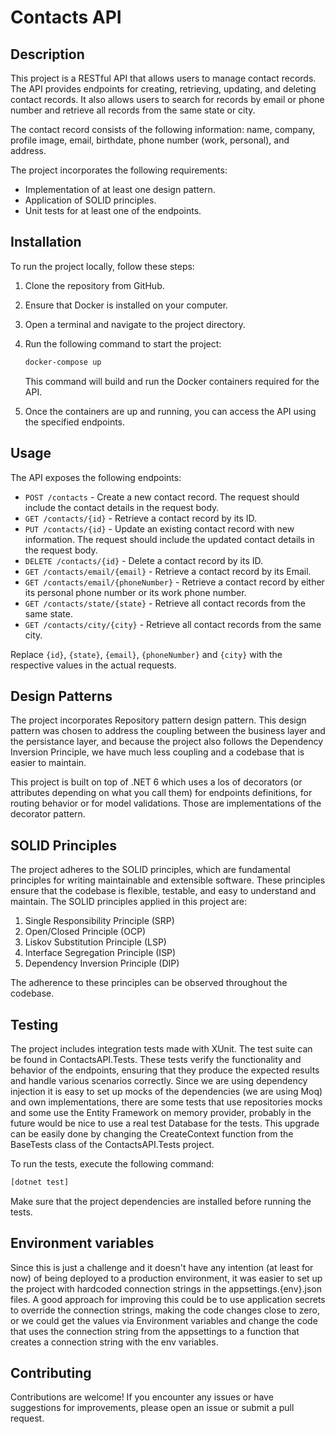 # Contacts API

## Description

This project is a RESTful API that allows users to manage contact records. The API provides endpoints for creating, retrieving, updating, and deleting contact records. It also allows users to search for records by email or phone number and retrieve all records from the same state or city.

The contact record consists of the following information: name, company, profile image, email, birthdate, phone number (work, personal), and address.

The project incorporates the following requirements:

- Implementation of at least one design pattern.
- Application of SOLID principles.
- Unit tests for at least one of the endpoints.

## Installation

To run the project locally, follow these steps:

1. Clone the repository from GitHub.
2. Ensure that Docker is installed on your computer.
3. Open a terminal and navigate to the project directory.
4. Run the following command to start the project:

   ```bash
   docker-compose up
   ```

   This command will build and run the Docker containers required for the API.

5. Once the containers are up and running, you can access the API using the specified endpoints.

## Usage

The API exposes the following endpoints:

- `POST /contacts` - Create a new contact record. The request should include the contact details in the request body.
- `GET /contacts/{id}` - Retrieve a contact record by its ID.
- `PUT /contacts/{id}` - Update an existing contact record with new information. The request should include the updated contact details in the request body.
- `DELETE /contacts/{id}` - Delete a contact record by its ID.
- `GET /contacts/email/{email}` - Retrieve a contact record by its Email.
- `GET /contacts/email/{phoneNumber}` - Retrieve a contact record by either its personal phone number or its work phone number.
- `GET /contacts/state/{state}` - Retrieve all contact records from the same state.
- `GET /contacts/city/{city}` - Retrieve all contact records from the same city.

Replace `{id}`, `{state}`, `{email}`, `{phoneNumber}` and `{city}` with the respective values in the actual requests.

## Design Patterns

The project incorporates Repository pattern design pattern. This design pattern was chosen to address the 
coupling between the business layer and the persistance layer, and because the project also follows the Dependency Inversion Principle,
we have much less coupling and a codebase that is easier to maintain.

This project is built on top of .NET 6 which uses a los of decorators (or attributes depending on what you call them) for endpoints 
definitions, for routing behavior or for model validations. Those are implementations of the decorator pattern.


## SOLID Principles

The project adheres to the SOLID principles, which are fundamental principles for writing maintainable and extensible software. These principles ensure that the codebase is flexible, testable, and easy to understand and maintain. The SOLID principles applied in this project are:

1. Single Responsibility Principle (SRP)
2. Open/Closed Principle (OCP)
3. Liskov Substitution Principle (LSP)
4. Interface Segregation Principle (ISP)
5. Dependency Inversion Principle (DIP)

The adherence to these principles can be observed throughout the codebase.

## Testing

The project includes integration tests made with XUnit. The test suite can be found in ContactsAPI.Tests. These tests verify the functionality and behavior of the endpoints, ensuring that they produce the expected results and handle various scenarios correctly.
Since we are using dependency injection it is easy to set up mocks of the dependencies (we are using Moq) and own implementations, there are some tests that use repositories mocks and some use the Entity Framework on memory provider, probably in the future would be nice to use a real test Database for the tests.
This upgrade can be easily done by changing the CreateContext function from the BaseTests class of the ContactsAPI.Tests project.

To run the tests, execute the following command:

```bash
[dotnet test]
```

Make sure that the project dependencies are installed before running the tests.

## Environment variables

Since this is just a challenge and it doesn't have any intention (at least for now) of being deployed to a production environment, it was easier to set up the project with hardcoded connection strings in the appsettings.{env}.json files. A good approach for improving this could be to use application secrets to override the connection strings, making the code changes close to zero, or we could get the values via Environment variables and change the code that uses the connection string from the appsettings to a function that creates a connection string with the env variables.


## Contributing

Contributions are welcome! If you encounter any issues or have suggestions for improvements, please open an issue or submit a pull request.
